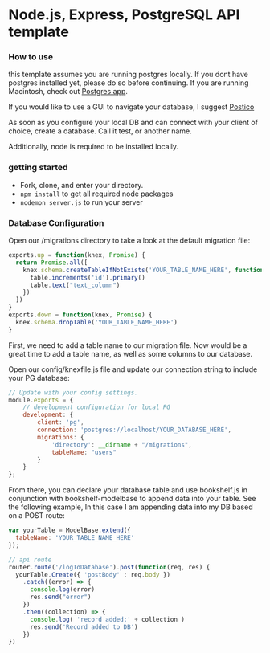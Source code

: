# Node.js, Express, PostgreSQL API template
### How to use
  this template assumes you are running postgres locally. If you dont have postgres installed yet, please do so before continuing. If you are running Macintosh, check out [Postgres.app](http://postgresapp.com/).

  If you would like to use a GUI to navigate your database, I suggest [Postico](https://eggerapps.at/postico/)

  As soon as you configure your local DB and can connect with your client of choice, create a database. Call it test, or another name.

  Additionally, node is required to be installed locally.

### getting started
  * Fork, clone, and enter your directory.
  * `npm install` to get all required node packages
  * `nodemon server.js` to run your server

### Database Configuration
  Open our /migrations directory to take a look at the default migration file:
  ```javascript
  exports.up = function(knex, Promise) {
    return Promise.all([
      knex.schema.createTableIfNotExists('YOUR_TABLE_NAME_HERE', function(table){
        table.increments('id').primary()
        table.text("text_column")
      })
    ])
  }
  exports.down = function(knex, Promise) {
    knex.schema.dropTable('YOUR_TABLE_NAME_HERE')
  }
  ```
  First, we need to add a table name to our migration file. Now would be a great time to add a table name, as well as some columns to our database.

  Open our config/knexfile.js file and update our connection string to include your PG database:
  ```javascript
  // Update with your config settings.
  module.exports = {
      // development configuration for local PG
      development: {
          client: 'pg',
          connection: 'postgres://localhost/YOUR_DATABASE_HERE',
          migrations: {
              'directory': __dirname + "/migrations",
              tableName: "users"
          }
      }
  };
  ```
  From there, you can declare your database table and use bookshelf.js in conjunction with bookshelf-modelbase to append data into your table. See the following example, In this case I am appending data into my DB based on a POST route:

  ```javascript
  var yourTable = ModelBase.extend({
    tableName: 'YOUR_TABLE_NAME_HERE'
  });

  // api route
  router.route('/logToDatabase').post(function(req, res) {
    yourTable.Create({ 'postBody' : req.body })
      .catch((error) => {
        console.log(error)
        res.send("error")
      })
      .then((collection) => {
        console.log( 'record added:' + collection )
        res.send('Record added to DB')
      })
  })
  ```
